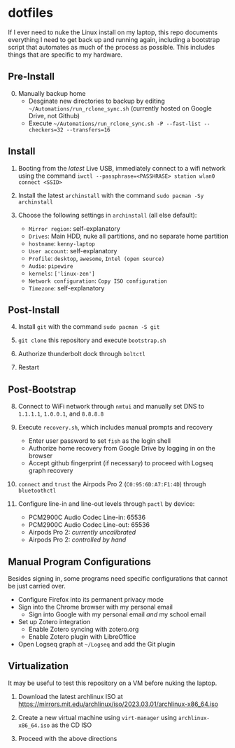 # dotfiles

If I ever need to nuke the Linux install on my laptop, this repo documents everything I need to get back up and running again, including a bootstrap script that automates as much of the process as possible. This includes things that are specific to my hardware.

## Pre-Install

0. Manually backup home
    * Desginate new directories to backup by editing `~/Automations/run_rclone_sync.sh` (currently hosted on Google Drive, not Github)
    * Execute `~/Automations/run_rclone_sync.sh -P --fast-list --checkers=32 --transfers=16`

## Install

1. Booting from the *latest* Live USB, immediately connect to a wifi network using the command `iwctl --passphrase=<PASSHRASE> station wlan0 connect <SSID>`

2. Install the latest `archinstall` with the command `sudo pacman -Sy archinstall`

3. Choose the following settings in `archinstall` (all else default):
    * `Mirror region`: self-explanatory
    * `Drives`: Main HDD, nuke all partitions, and no separate home partition
    * `hostname`: `kenny-laptop`
    * `User account`: self-explanatory
    * `Profile`: `desktop`, `awesome`, `Intel (open source)`
    * `Audio`: `pipewire`
    * `kernels`: `['linux-zen']`
    * `Network configuration`: `Copy ISO configuration`
    * `Timezone`: self-explanatory

## Post-Install

4. Install `git` with the command `sudo pacman -S git`

5. `git clone` this repository and execute `bootstrap.sh`

6. Authorize thunderbolt dock through `boltctl`

7. Restart

## Post-Bootstrap

8. Connect to WiFi network through `nmtui` and manually set DNS to `1.1.1.1`, `1.0.0.1`, and `8.8.8.8`

9. Execute `recovery.sh`, which includes manual prompts and recovery
    * Enter user password to set `fish` as the login shell
    * Authorize home recovery from Google Drive by logging in on the browser
    * Accept github fingerprint (if necessary) to proceed with Logseq graph recovery

10. `connect` and `trust` the Airpods Pro 2 (`C0:95:6D:A7:F1:4D`) through `bluetoothctl`

11. Configure line-in and line-out levels through `pactl` by device:
    * PCM2900C Audio Codec Line-in: 65536
    * PCM2900C Audio Codec Line-out: 65536
    * Airpods Pro 2: *currently uncalibrated*
    * Airpods Pro 2: *controlled by hand*

## Manual Program Configurations

Besides signing in, some programs need specific configurations that cannot be just carried over.
* Configure Firefox into its permanent privacy mode
* Sign into the Chrome browser with my personal email
    * Sign into Google with my personal email *and* my school email
* Set up Zotero integration
    * Enable Zotero syncing with zotero.org
    * Enable Zotero plugin with LibreOffice
* Open Logseq graph at `~/Logseq` and add the Git plugin

## Virtualization

It may be useful to test this repository on a VM before nuking the laptop.

1. Download the latest archlinux ISO at https://mirrors.mit.edu/archlinux/iso/2023.03.01/archlinux-x86_64.iso

2. Create a new virtual machine using `virt-manager` using `archlinux-x86_64.iso` as the CD ISO

3. Proceed with the above directions